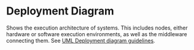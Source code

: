 # Deployment Diagram

Shows the execution architecture of systems. This includes nodes, either hardware or software execution environments, as well as the middleware connecting them. See [UML Deployment diagram guidelines](http://agilemodeling.com/style/deploymentDiagram.htm).
